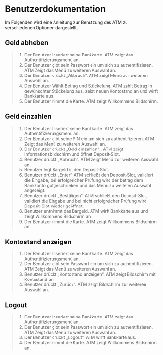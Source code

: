 # Benutzerdokumentation

Im Folgenden wird eine Anleitung zur Benutzung des ATM zu verschiedenen Optionen dargestellt.

## Geld abheben

> 1. Der Benutzer Inseriert seine Bankkarte. ATM zeigt das Authentifizierungsmenü an.
> 2. Der Benutzer gibt sein Passwort ein um sich zu authentifizieren. ATM Zeigt das Menü zu weiteren Auswahl an.
> 3. Der Benutzer drückt „Abbruch“. ATM zeigt Menü zur weiteren Auswahl an.
> 4. Der Benutzer Wählt Betrag und Stückelung. ATM zahlt Betrag in gewünschter Stückelung aus, zeigt neuen Kontostand an und wirft Bankkarte aus.
> 5. Der Benutzer nimmt die Karte. ATM zeigt Willkommens Bildschirm.

## Geld einzahlen

> 1. Der Benutzer Inseriert seine Bankkarte. ATM zeigt das Authentifizierungsmenü an.
> 2. Der Benutzer gibt seine PIN ein um sich zu authentifizieren. ATM Zeigt das Menü zu weiteren Auswahl an.
> 3. Der Benutzer drückt „Geld einzahlen“ . ATM zeigt Informationsbildschirm und öffnet Deposit-Slot.
> 4. Benutzer drückt „Abbruch“. ATM zeigt Menü zur weiteren Auswahl an.
> 5. Benutzer legt Bargeld in den Deposit-Slot.
> 6. Benutzer drückt „Enter“. ATM schließt den Deposit-Slot, validiert die Eingabe, bei erfolgreicher Prüfung wird der betrag dem Bankkonto gutgeschrieben und das Menü zu weiteren Auswahl angezeigt.
> 7. Benutzer drückt „Bestätigen“. ATM schließt den Deposit-Slot, validiert die Eingabe und bei nicht erfolgreicher Prüfung wird Deposit-Slot wieder geöffnet.
> 8. Benutzer entnimmt das Bargeld. ATM wirft Bankkarte aus und zeigt Willkommens Bildschirm an.
> 9. Der Benutzer nimmt die Karte. ATM zeigt Willkommens Bildschirm an.

## Kontostand anzeigen

> 1. Der Benutzer Inseriert seine Bankkarte. ATM zeigt das Authentifizierungsmenü an.
> 2. Der Benutzer gibt sein Passwort ein um sich zu authentifizieren. ATM Zeigt das Menü zu weiteren Auswahl an.
> 3. Benutzer drückt „Kontostand anzeigen“. ATM zeigt Bildschirm mit Kontostand an.
> 4. Benutzer drückt „Zurück“. ATM zeigt Bildschirm zur weiteren Auswahl an.

## Logout

> 1. Der Benutzer Inseriert seine Bankkarte. ATM zeigt das Authentifizierungsmenü an.
> 2. Der Benutzer gibt sein Passwort ein um sich zu authentifizieren. ATM Zeigt das Menü zu weiteren Auswahl an.
> 3. Der Benutzer drückt „Logout“. ATM wirft Bankkarte aus.
> 4. Der Benutzer nimmt die Karte. ATM zeigt Willkommens Bildschirm an.
